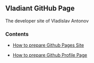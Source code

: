 ## Vladiant GitHub Page

The developer site of Vladislav Antonov

### Contents

* [How to prepare Github Pages Site]()

* [How to prepare Github Profile Page]()

